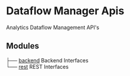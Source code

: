 # Dataflow Manager Apis
Analytics Dataflow Management API's

## Modules

├── [backend](./backend/README.md)				Backend Interfaces  
└── [rest](rest/README.md)		REST Interfaces   
